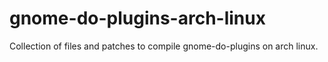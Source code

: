 # gnome-do-plugins-arch-linux
Collection of files and patches to compile gnome-do-plugins on arch linux.
